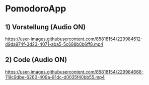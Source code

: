 # PomodoroApp

## 1) Vorstellung (Audio ON)
https://user-images.githubusercontent.com/85818154/229984612-d9da974f-3d23-4071-aba5-5c688b0b6ff8.mp4
## 2) Code (Audio ON)
https://user-images.githubusercontent.com/85818154/229984668-119c9dbe-6260-409a-81dc-d0035f40bb55.mp4

